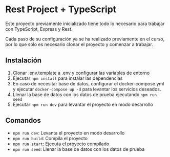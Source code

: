 # Rest Project + TypeScript

Este proyecto previamente inicializado tiene todo lo necesario para trabajar con TypeScript, Express y Rest.

Cada paso de su configuración ya se ha realizado previamente en el curso, por lo que solo es necesario clonar el proyecto y comenzar a trabajar.


## Instalación

1. Clonar .env.template a .env y configurar las variables de entorno
2. Ejecutar `npm install` para instalar las dependencias
3. En caso de necesitar base de datos, configurar el docker-compose.yml y ejecutar `docker-compose up -d` para levantar los servicios deseados.
4. Llenar la base de datos con los datos de prueba ejecutando `npm run seed`
5. Ejecutar `npm run dev` para levantar el proyecto en modo desarrollo

## Comandos

- `npm run dev`: Levanta el proyecto en modo desarrollo
- `npm run build`: Compila el proyecto
- `npm run start`: Ejecuta el proyecto compilado
- `npm run seed`: Llenar la base de datos con los datos de prueba
